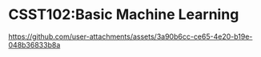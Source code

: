 <h1>CSST102:Basic Machine Learning</h1>

https://github.com/user-attachments/assets/3a90b6cc-ce65-4e20-b19e-048b36833b8a
